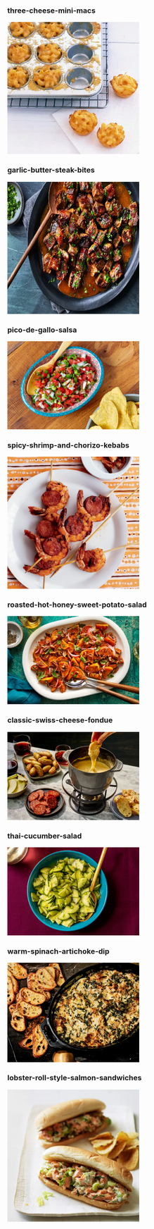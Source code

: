### three-cheese-mini-macs
<a href="https://www.foodandwine.com/recipes/three-cheese-mini-macs"><img src="/images/HD-fw200712_r_threecheesemac-da35d69d1bc14140a3f577bf1062203d.jpg" width="300" height="300"></a>
### garlic-butter-steak-bites
<a href="https://www.foodandwine.com/recipes/garlic-butter-steak-bites"><img src="/images/garlic-butter-steak-bites-FT-RECIPE0221-8dbce15a089d4fbeac3c6935507d2d4f.jpg" width="300" height="300"></a>
### pico-de-gallo-salsa
<a href="https://www.foodandwine.com/recipes/aspen-2004-pico-de-gallo-salsa"><img src="/images/Pico-De-Gallo-Salsa-FT-RECIPE0123-24f792d3c48440fc9bfc82cead2f7725.webp" width="300"></a>
### spicy-shrimp-and-chorizo-kebabs
<a href="https://www.foodandwine.com/recipes/spicy-shrimp-and-chorizo-kebabs"><img src="/images/fw200506_xl_shrimpchorizo-2000-0b86428bc3f140b69b8cf2de04dffd67.webp" width="300"></a>
### roasted-hot-honey-sweet-potato-salad
<a href="https://www.foodandwine.com/recipes/roasted-hot-honey-sweet-potato-salad"><img src="/images/Roasted-Hot-Honey-Pecan-Sweet-Potato-Salad-FT-RECIPE0522-9f3e59fe10554563bc092e5c48a35296.webp" width="300"></a>
### classic-swiss-cheese-fondue
<a href="https://www.foodandwine.com/recipes/classic-swiss-cheese-fondue"><img src="/images/classic-swiss-cheese-fondue-FT-RECIPE0422-35e22a24bcb24899840568271197377b.webp" width="300"></a>
### thai-cucumber-salad
<a href="https://www.foodandwine.com/recipes/thai-cucumber-salad"><img src="/images/Thai-Cucumber-Salad-FT-RECIPE1222-429cdf6816f44893b4ecf95fbe764601.webp" width="300"></a>
### warm-spinach-artichoke-dip
<a href="https://www.foodandwine.com/recipes/warm-spinach-artichoke-dip"><img src="/images/warm-spinach-artichoke-dip-FT-RECIPE1219-1386f6ea2bbe4a508413371c55ba7f93.webp" width="300"></a>
### lobster-roll-style-salmon-sandwiches
<a href="https://www.foodandwine.com/recipes/lobster-roll-style-salmon-sandwiches"><img src="/images\201212-xl-lobster-roll-style-salmon-sandwiches-2000-78048e9c8a254d09b054f96f1c5bb787.jpg" width="300"></a>
